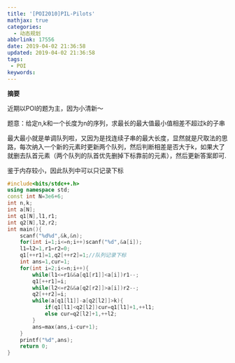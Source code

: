 ```yaml
---
title: '[POI2010]PIL-Pilots'
mathjax: true
categories:
  - 动态规划
abbrlink: 17556
date: 2019-04-02 21:36:58
updated: 2019-04-02 21:36:58
tags:
 - POI
keywords:
---
```



**摘要**

近期以POI的题为主，因为小清新～

题意：给定n,k和一个长度为n的序列，求最长的最大值最小值相差不超过k的子串


<!--more-->

最大最小就是单调队列啦，又因为是找连续子串的最大长度，显然就是尺取法的思路，每次纳入一个新的元素时更新两个队列，然后判断相差是否大于k，如果大了就删去队首元素（两个队列的队首优先删掉下标靠前的元素），然后更新答案即可.

鉴于内存较小，因此队列中可以只记录下标

```cpp
#include<bits/stdc++.h>
using namespace std;
const int N=3e6+6;
int n,k;
int a[N];
int q1[N],l1,r1;
int q2[N],l2,r2;
int main(){
	scanf("%d%d",&k,&n);
	for(int i=1;i<=n;i++)scanf("%d",&a[i]);
	l1=l2=1,r1=r2=0;
	q1[++r1]=1,q2[++r2]=1;//队列记录下标
	int ans=1,cur=1;
	for(int i=2;i<=n;i++){
		while(l1<=r1&&a[q1[r1]]<a[i])r1--; 
		q1[++r1]=i;
		while(l2<=r2&&a[q2[r2]]>a[i])r2--; 
		q2[++r2]=i;
		while(a[q1[l1]]-a[q2[l2]]>k){
			if(q1[l1]<q2[l2])cur=q1[l1]+1,++l1;
			else cur=q2[l2]+1,++l2;
		}
		ans=max(ans,i-cur+1);
	}
	printf("%d",ans);
	return 0;
}
```

